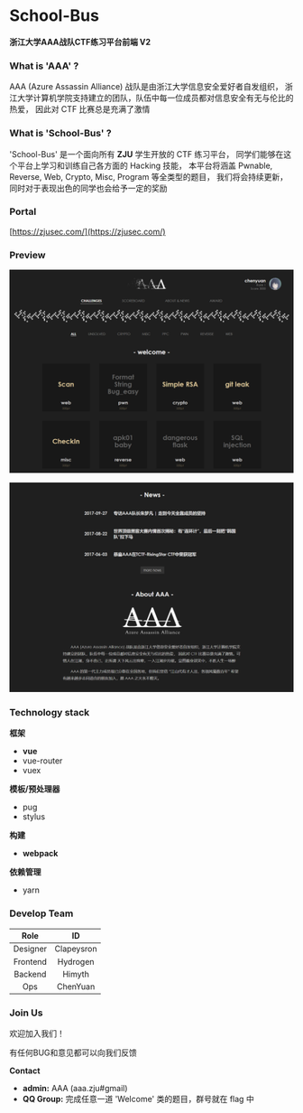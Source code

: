 # School-Bus


__浙江大学AAA战队CTF练习平台前端 V2__




### What is 'AAA' ?

AAA (Azure Assassin Alliance) 战队是由浙江大学信息安全爱好者自发组织，
浙江大学计算机学院支持建立的团队，队伍中每一位成员都对信息安全有无与伦比的热爱，
因此对 CTF 比赛总是充满了激情


### What is 'School-Bus' ?

'School-Bus' 是一个面向所有 __ZJU__ 学生开放的 CTF 练习平台，
同学们能够在这个平台上学习和训练自己各方面的 Hacking 技能，
本平台将涵盖 Pwnable, Reverse, Web, Crypto, Misc, Program 等全类型的题目，
我们将会持续更新，同时对于表现出色的同学也会给予一定的奖励


### Portal

[https://zjusec.com/](https://zjusec.com/)


### Preview

![challenges](./images/challenges.png)

![about](./images/about&news.png)


### Technology stack

__框架__
- __vue__
- vue-router
- vuex

__模板/预处理器__
- pug
- stylus

__构建__
- __webpack__

__依赖管理__
- yarn


### Develop Team

|   Role   |     ID     |
| :------: | :--------: |
| Designer | Clapeysron |
| Frontend |  Hydrogen  |
| Backend  |   Himyth   |
|   Ops    |  ChenYuan  |


### Join Us

欢迎加入我们！

有任何BUG和意见都可以向我们反馈


__Contact__

- __admin:__  AAA (aaa.zju#gmail)
- __QQ Group:__ 完成任意一道 'Welcome' 类的题目，群号就在 flag 中
